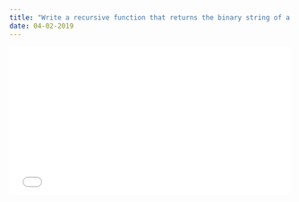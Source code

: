 ```yaml
---
title: "Write a recursive function that returns the binary string of a given decimal number"
date: 04-02-2019
---
```


<iframe height="265" style="width: 100%;" scrolling="no" title="Write a recursive function that performs a binary search (solution 1)" src="//codepen.io/ozywuli/embed/rPYdZP/?height=265&theme-id=dark&default-tab=js,result" frameborder="no" allowtransparency="true" allowfullscreen="true">
  See the Pen <a href='https://codepen.io/ozywuli/pen/rPYdZP/'>Write a recursive function that performs a binary search (solution 1)</a> by ozywuli
  (<a href='https://codepen.io/ozywuli'>@ozywuli</a>) on <a href='https://codepen.io'>CodePen</a>.
</iframe>